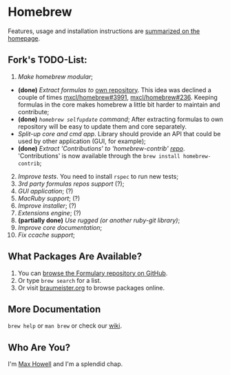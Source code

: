 Homebrew
========
Features, usage and installation instructions are [summarized on the homepage][home].

Fork's TODO-List:
----------------
1.  *Make homebrew modular*;
  *   **(done)** *Extract formulas to* [own repository][formulary].
      This idea was declined a couple of times [mxcl/homebrew#3991](https://github.com/mxcl/homebrew/issues/3991),
      [mxcl/homebrew#236](https://github.com/mxcl/homebrew/issues/9018). Keeping formulas
      in the core makes homebrew a little bit harder to maintain and contribute;
  *   **(done)** *`homebrew selfupdate` command*; After extracting formulas to own
      repository will be easy to update them and core separately.
  *   *Split-up core and cmd app*. Library should provide
      an API that could be used by other application (GUI, for example);
  *   **(done)** *Extract 'Contributions' to 'homebrew-contrib'
      [repo][contrib]*. 'Contributions' is now available through the `brew install homebrew-contrib`;
2. *Improve tests*. You need to install `rspec` to run new tests;
3. *3rd party formulas repos support* (?);
4. *GUI application*; (?)
5. *MacRuby support*; (?)
6. *Improve installer*; (?)
7. *Extensions engine*; (?)
8. **(partially done)** *Use rugged (or another ruby-git library)*;
9. *Improve core documentation*;
10. *Fix ccache support*;

What Packages Are Available?
----------------------------
1. You can [browse the Formulary repository on GitHub][formulary].
2. Or type `brew search` for a list.
3. Or visit [braumeister.org][braumeister] to browse packages online.

More Documentation
------------------
`brew help` or `man brew` or check our [wiki][].

Who Are You?
------------
I'm [Max Howell][mxcl] and I'm a splendid chap.


[home]:http://mxcl.github.com/homebrew
[wiki]:http://wiki.github.com/mxcl/homebrew
[mxcl]:http://twitter.com/mxcl
[formulary]:https://github.com/etehtsea/formulary
[contrib]:https://github.com/etehtsea/homebrew-contrib
[braumeister]:http://braumeister.org
